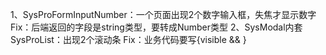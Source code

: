 1、SysProFormInputNumber：一个页面出现2个数字输入框，失焦才显示数字
Fix：后端返回的字段是string类型，要转成Number类型
2、SysModal内套SysProList：出现2个滚动条
Fix：业务代码要写{visible && <SysModal />}
